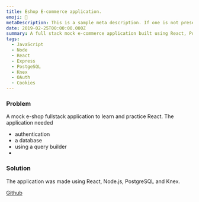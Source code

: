 ```yaml
---
title: Eshop E-commerce application.
emoji: 💾
metaDescription: This is a sample meta description. If one is not present in your page/project's front matter, the default metadata.desciption will be used instead.
date: 2019-02-25T00:00:00.000Z
summary: A full stack mock e-commerce application built using React, Postgress, Node and Express.
tags:
  - JavaScript
  - Node
  - React
  - Express
  - PostgeSQL
  - Knex
  - OAuth
  - Cookies
---
```


### Problem

A mock e-shop fullstack application to learn and practice React.
The application needed

- authentication
- a database
- using a query builder
- 
### Solution

The application was made using React, Node.js, PostgreSQL and Knex.

[Github](https://github.com/tawandamoyo/e-shop)